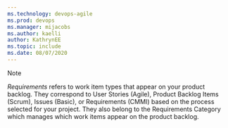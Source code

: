 ```yaml
---
ms.technology: devops-agile
ms.prod: devops
ms.manager: mijacobs
ms.author: kaelli
author: KathrynEE
ms.topic: include
ms.date: 08/07/2020
---
```



<a id="requirements" /> 


> [!NOTE]   
> *Requirements* refers to work item types that appear on your product backlog. They correspond to User Stories (Agile), Product Backlog Items (Scrum), Issues (Basic), or Requirements (CMMI) based on the process selected for your project. They also belong to the Requirements Category which manages which work items appear on the product backlog.  
  
  